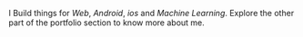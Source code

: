 
I Build things for *Web*, *Android*, *ios* and *Machine Learning*. 
Explore the other part of the portfolio section to know more about me.

